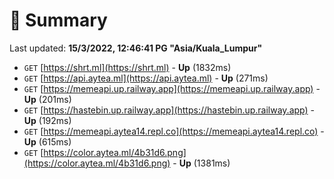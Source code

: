 # 📖 Summary
Last updated: **15/3/2022, 12:46:41 PG "Asia/Kuala_Lumpur"**

- `GET` [https://shrt.ml](https://shrt.ml) - **Up** (1832ms)
- `GET` [https://api.aytea.ml](https://api.aytea.ml) - **Up** (271ms)
- `GET` [https://memeapi.up.railway.app](https://memeapi.up.railway.app) - **Up** (201ms)
- `GET` [https://hastebin.up.railway.app](https://hastebin.up.railway.app) - **Up** (192ms)
- `GET` [https://memeapi.aytea14.repl.co](https://memeapi.aytea14.repl.co) - **Up** (615ms)
- `GET` [https://color.aytea.ml/4b31d6.png](https://color.aytea.ml/4b31d6.png) - **Up** (1381ms)
